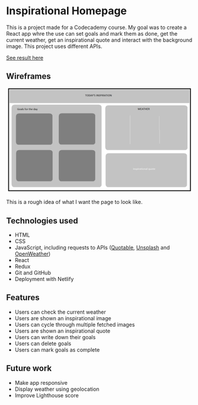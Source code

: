 # Inspirational Homepage

This is a project made for a Codecademy course. 
My goal was to create a React app whre the use can set goals and mark them as done, get the current weather, get an inspirational quote and interact with the background image.
This project uses different APIs.

[See result here](https://daily-inspo-page.netlify.app/)

## Wireframes 

![wireframes](./public/wireframe.png)

This is a rough idea of what I want the page to look like.

## Technologies used

- HTML
- CSS
- JavaScript, including requests to APIs ([Quotable](https://github.com/lukePeavey/quotable), [Unsplash](https://unsplash.com/developers) and [OpenWeather](https://openweathermap.org/api))
- React
- Redux
- Git and GitHub
- Deployment with Netlify

## Features 

- Users can check the current weather
- Users are shown an inspirational image
- Users can cycle through multiple fetched images
- Users are shown an inspirational quote
- Users can write down their goals
- Users can delete goals
- Users can mark goals as complete

## Future work

- Make app responsive
- Display weather using geolocation
- Improve Lighthouse score